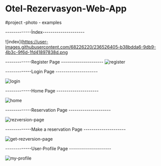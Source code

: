 # Otel-Rezervasyon-Web-App

#project -photo - examples

-------------İndex---------------------


![index](https://user-images.githubusercontent.com/68226220/236526405-b38bdda6-9db9-4b3c-9f6d-1fd41897838d.png

-------------Register Page ---------------------
![register](https://user-images.githubusercontent.com/68226220/236526439-5e2c3c12-7bf1-49cf-b12f-6ad29aef201c.png)

-------------Login Page ---------------------

![login](https://user-images.githubusercontent.com/68226220/236526648-cfed2af4-9449-4124-add5-a81727f926c5.png)

-------------Home Page ---------------------

![home](https://user-images.githubusercontent.com/68226220/236526725-ba734ebf-5bb8-4d2b-ae94-7a07828993cc.png)

-------------Reservation Page ---------------------

![rezversion-page](https://user-images.githubusercontent.com/68226220/236526841-7ba5427e-420a-4383-913e-bd6b4cd487ad.png)

-------------Make a reservation Page ---------------------

![get-rezversion-page](https://user-images.githubusercontent.com/68226220/236526989-d104a62f-4e8e-4156-8e07-b9e6e2e1b62e.png)

-------------User-Profile Page ---------------------

![my-profile](https://user-images.githubusercontent.com/68226220/236527179-09c3119a-94d3-411e-b599-776246a9624c.png)
